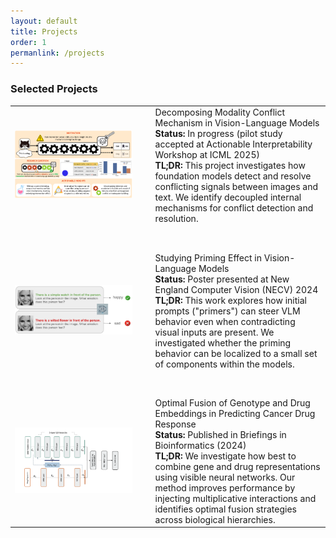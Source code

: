 ```yaml
---
layout: default
title: Projects
order: 1
permanlink: /projects
---
```


### Selected Projects

<table class="project-table">
  <tr class="project-row">
    <td style="width: 40%;">
      <a href="/assets/projects/modality_conflict.png" target="_blank">
        <img src="/assets/projects/modality_conflict.png" alt="Modality Conflict Project" class="project-image">
      </a>
    </td>
    <td style="width: 60%; padding-left: 30px;">
      <span class="project-title">Decomposing Modality Conflict Mechanism in Vision-Language Models</span><br>
      <!-- <em>Authors: Trang Nguyen*, Jackson Michaels*, Madalina Fiterau, David Jensen</em><br> -->
      <strong>Status:</strong> In progress (pilot study accepted at Actionable Interpretability Workshop at ICML 2025)<br>
      <strong>TL;DR:</strong> This project investigates how foundation models detect and resolve conflicting signals between images and text. We identify decoupled internal mechanisms for conflict detection and resolution.
    </td>
  </tr>

  <tr style="height: 40px;"></tr>

  <tr class="project-row">
    <td style="width: 40%;">
      <a href="/assets/projects/priming_effect.png" target="_blank">
        <img src="/assets/projects/priming_effect.png" alt="Priming Effect Project" class="project-image">
      </a>
    </td>
    <td style="width: 60%; padding-left: 30px;">
      <span class="project-title">Studying Priming Effect in Vision-Language Models</span><br>
      <!-- <em>**Trang Nguyen**</em><br> -->
      <strong>Status:</strong> Poster presented at New England Computer Vision (NECV) 2024<br>
      <strong>TL;DR:</strong> This work explores how initial prompts ("primers") can steer VLM behavior even when contradicting visual inputs are present. We investigated whether the priming behavior can be localized to a small set of components within the models.
    </td>
  </tr>

  <tr style="height: 40px;"></tr>

  <tr class="project-row">
    <td style="width: 40%;">
      <a href="/assets/projects/drug_fusion_project.png" target="_blank">
        <img src="/assets/projects/drug_fusion_project.png" alt="Drug Fusion Project" class="project-image">
      </a>
    </td>
    <td style="width: 60%; padding-left: 30px;">
      <span class="project-title">Optimal Fusion of Genotype and Drug Embeddings in Predicting Cancer Drug Response</span><br>
      <!-- <em>**Trang Nguyen**, Edwin Amponsah, Anthony Campbell, Ankit Kumar, Madalina Fiterau, Leili Shahriyari</em><br> -->
      <strong>Status:</strong> Published in Briefings in Bioinformatics (2024)<br>
      <strong>TL;DR:</strong> We investigate how best to combine gene and drug representations using visible neural networks. Our method improves performance by injecting multiplicative interactions and identifies optimal fusion strategies across biological hierarchies.
    </td>
  </tr>


</table>
